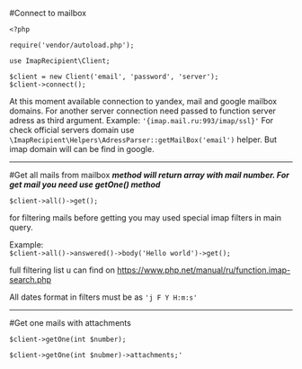 #Connect to mailbox

`<?php`

`require('vendor/autoload.php');`

`use ImapRecipient\Client;`

`$client = new Client('email', 'password', 'server');`
<br />
`$client->connect();`

At this moment available connection to yandex, mail and google mailbox domains. For another server connection need passed to function server adress as third argument. Example: `'{imap.mail.ru:993/imap/ssl}'`
For check official servers domain use `\ImapRecipient\Helpers\AdressParser::getMailBox('email')` helper. But imap domain will can be find in google.


____

#Get all mails from mailbox
_**method will return array with mail number. For get mail you need use getOne() method**_

`$client->all()->get();`

for filtering mails before getting you may used special imap filters in main query.

Example:
<br/>
`$client->all()->answered()->body('Hello world')->get();`

full filtering list u can find on https://www.php.net/manual/ru/function.imap-search.php

All dates format in filters must be as `'j F Y H:m:s'`
____


#Get one mails with attachments

`$client->getOne(int $number);`

`$client->getOne(int $nubmer)->attachments;'`
